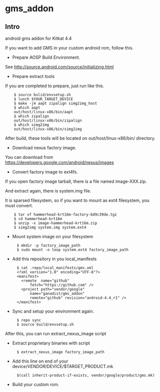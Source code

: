 gms_addon
=========
Intro
-----

android gms addon for Kitkat 4.4

If you want to add GMS in your custom android rom, follow this.

* Prepare AOSP Build Environment.

 See http://source.android.com/source/initializing.html

* Prepare extract tools

 If you are completed to prepare, just run like this.

        $ source bulid/envsetup.sh
        $ lunch $YOUR_TARGET_DEVICE
        $ make -j4 aapt zipalign simg2img_host
        $ which aapt
        out/host/linux-x86/bin/aapt
        $ which zipalign
        out/host/linux-x86/bin/zipalign
        $ which simg2img
        out/host/linux-x86/bin/simg2img



 After build, these tools will be located on out/host/linux-x86/bin/ directory.


* Download nexus factory image.

 You can download from https://developers.google.com/android/nexus/images


* Convert factory image to ext4fs.

 If you open factory image tarball, there is a file named image-XXX.zip.

 And extract again, there is system.img file.

 It is sparsed filesystem, so if you want to mount as ext4 filesystem, you must convert.

        $ tar xf hammerhead-krt16m-factory-bd9c39de.tgz
        $ cd hammerhead-krt16m
        $ unzip -x image-hammerhead-krt16m.zip
        $ simg2img system.img system.ext4


* Mount system image on your filesystem

        $ mkdir -p factory_image_path
        $ sudo mount -o loop system.ext4 factory_image_path


* Add this repository in you local_manifests

        $ cat .repo/local_manifests/gms.xml
        <?xml version="1.0" encoding="UTF-8"?>
        <manifest>
          <remote  name="github"
              fetch="https://github.com" />
          <project path="vendor/google"
              name="ganadist/gms_addon"
              remote="github" revision="android-4.4_r1" />
        </manifest>


* Sync and setup your environment again.

        $ repo sync
        $ source build/envsetup.sh

 After this, you can run extract_nexus_image script


* Extract proprietary binaries with script

        $ extract_nexus_image factory_image_path


* Add this line on end of your device/$VENDOR/$DEVICE/$TARGET_PRODUCT.mk

        $(call inherit-product-if-exists, vendor/google/product/gms.mk)


* Build your custom rom.
